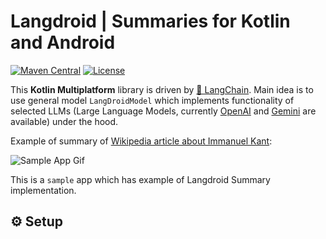 # Langdroid | Summaries for Kotlin and Android

[![Maven Central](https://img.shields.io/maven-central/v/com.aallam.openai/openai-client?color=blue&label=Download)](https://central.sonatype.com/namespace/com.aallam.openai)
[![License](https://img.shields.io/github/license/Aallam/openai-kotlin?color=yellow)](LICENSE.md)

This **Kotlin Multiplatform** library is driven by [🦜 LangChain](https://www.langchain.com/). Main idea is to use general model `LangDroidModel` which implements functionality of selected LLMs (Large Language Models, currently [OpenAI](https://openai.com/) and [Gemini](https://gemini.google.com/app) are available) under the hood.


Example of summary of [Wikipedia article about Immanuel Kant](https://en.wikipedia.org/wiki/Immanuel_Kant):

![Sample App Gif](https://media.giphy.com/media/v1.Y2lkPTc5MGI3NjExMTFjamxocGRib3VoNjdjeHQ5YzV0bW50dWZhazA3cTFxbXdiemt2ZCZlcD12MV9pbnRlcm5hbF9naWZfYnlfaWQmY3Q9Zw/L2iGGb3fyBRQGpO53o/giphy.gif)

This is a `sample` app which has example of Langdroid Summary implementation.

## ⚙️ Setup